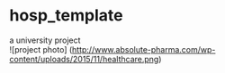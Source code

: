 # hosp_template
a university project
</br>
![project photo] (http://www.absolute-pharma.com/wp-content/uploads/2015/11/healthcare.png)
